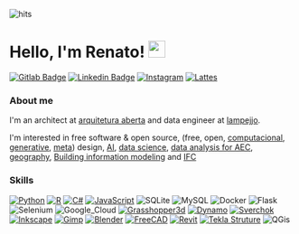 ![hits](https://hits.seeyoufarm.com/api/count/incr/badge.svg?url=https%3A%2F%2Fgithub.com%2F{renatogcruz}1212%2Fhit-counter)

# Hello, I'm Renato! <img src="https://raw.githubusercontent.com/MartinHeinz/MartinHeinz/master/wave.gif" width="30px">


[![Gitlab Badge](https://img.shields.io/badge/GitLab-330F63?style=for-the-badge&logo=gitlab&logoColor=white)](https://gitlab.com/renatogcruz)
[![Linkedin Badge](https://img.shields.io/badge/LinkedIn-0077B5?style=for-the-badge&logo=linkedin&logoColor=white)](https://www.linkedin.com/in/renato-godoi-da-cruz-81632965/)
[![Instagram](https://img.shields.io/badge/Instagram-E4405F?style=for-the-badge&logo=instagram&logoColor=white)](https://www.instagram.com/arq_renatocruz/)
[![Lattes](https://img.shields.io/badge/Lattes-1877F2?style=for-the-badge&logo=lattes&logoColor=white)](http://lattes.cnpq.br/5501612699856586)


### About me
I'm an architect at [arquitetura aberta](https://github.com/Arquitetura-Aberta) and  data engineer at [lampejjo](https://www.lampejjo.com/).


I'm interested in free software & open source, (free, open, [computacional](https://github.com/renatogcruz/computational-design), [generative](https://github.com/renatogcruz/generative_design), [meta](https://github.com/renatogcruz/metadesign/tree/main)) design, [AI](https://github.com/renatogcruz/Artificial_Intelligence), [data science](https://github.com/renatogcruz/pos_data_science_analytics), [data analysis for AEC](https://github.com/renatogcruz/Data-science-for-architecture), [geography](https://github.com/renatogcruz/urban-planning-and-spatial-analysis), [Building information modeling](https://github.com/renatogcruz/BIM-Modeling) and [IFC](https://github.com/renatogcruz/Data-science-for-architecture/tree/main/ifc_analysis)


### Skills

[![Python](https://img.shields.io/badge/Python-FFD43B?style=for-the-badge&logo=python&logoColor=blue)](https://github.com/renatogcruz/python)
[![R](https://img.shields.io/badge/R-276DC3?style=for-the-badge&logo=r&logoColor=white)](https://github.com/renatogcruz/R)
[![C#](https://img.shields.io/badge/C%23-239120?style=for-the-badge&logo=c-sharp&logoColor=white)](https://github.com/renatogcruz/c_sharp)
[![JavaScript](https://img.shields.io/badge/JavaScript-F7DF1E?style=for-the-badge&logo=javascript&logoColor=black)](https://github.com/renatogcruz/javascript)
![SQLite](https://img.shields.io/badge/SQLite-07405E?style=for-the-badge&logo=sqlite&logoColor=white)
![MySQL](https://img.shields.io/badge/MySQL-005C84?style=for-the-badge&logo=mysql&logoColor=white)
![Docker](https://img.shields.io/badge/Docker-2CA5E0?style=for-the-badge&logo=docker&logoColor=white)
![Flask](https://img.shields.io/badge/Flask-000000?style=for-the-badge&logo=flask&logoColor=white)
![Selenium](https://img.shields.io/badge/Selenium-43B02A?style=for-the-badge&logo=Selenium&logoColor=white)
![Google_Cloud](https://img.shields.io/badge/Google_Cloud-4285F4?style=for-the-badge&logo=google-cloud&logoColor=white)
[![Grasshopper3d](https://img.shields.io/badge/Grasshopper-239120?style=for-the-badge&logo=grasshopper&logoColor=white)](https://www.grasshopper3d.com/)
[![Dynamo](https://img.shields.io/badge/Dynamo-007ACC?style=for-the-badge&logo=dynamo&logoColor=white)](https://dynamobim.org/)
[![Sverchok](https://img.shields.io/badge/Sverchok-CC6699?style=for-the-badge&logo=sverchok&logoColor=white)](https://github.com/nortikin/sverchok)
[![Inkscape](https://img.shields.io/badge/Inkscape-000000?style=for-the-badge&logo=Inkscape&logoColor=white)](https://inkscape.org/)
[![Gimp](https://img.shields.io/badge/gimp-5C5543?style=for-the-badge&logo=gimp&logoColor=white)](https://www.gimp.org/)
[![Blender](https://img.shields.io/badge/blender-%23F5792A.svg?style=for-the-badge&logo=blender&logoColor=white)](https://www.blender.org/)
[![FreeCAD](https://img.shields.io/badge/FreeCAD-D24939?style=for-the-badge&logo=freecad&logoColor=white)](https://www.freecadweb.org/)
[![Revit](https://img.shields.io/badge/Revit-0062AD?style=for-the-badge&logo=revit-functions&logoColor=white)](https://www.autodesk.com.br/)
[![Tekla Struture](https://img.shields.io/badge/TeklaStructures-00A1E0?style=for-the-badge&logo=Tekla&logoColor=white)](https://teklastructures.support.tekla.com/video-tutorials/pt-pt/steel-basics)
![QGis](https://img.shields.io/badge/qgis-3.24_Tisler-93b023?&style=for-the-badge&logo=qgis&logoColor=white)



